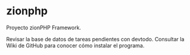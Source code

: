 zionphp
=======

Proyecto zionPHP Framework.

Revisar la base de datos de tareas pendientes con devtodo. Consultar la Wiki de GitHub para conocer cómo instalar el programa.
